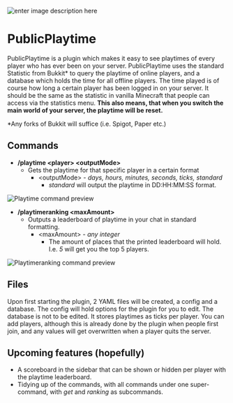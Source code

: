 ![enter image description here](https://i.imgur.com/GEDN5G0.png)
# PublicPlaytime 

PublicPlaytime is a plugin which makes it easy to see playtimes of every player who has ever been on your server. PublicPlaytime uses the standard Statistic from Bukkit* to query the playtime of online players, and a database which holds the time for all offline players. The time played is of course how long a certain player has been logged in on your server. It should be the same as the statistic in vanilla Minecraft that people can access via the statistics menu. **This also means, that when you switch the main world of your server, the playtime will be reset.**

*Any forks of Bukkit will suffice (i.e. Spigot, Paper etc.)

## Commands

* **/playtime \<player> \<outputMode>** 
	* Gets the playtime for that specific player in a certain format
		* \<outputMode> - _days, hours, minutes, seconds, ticks, standard_
			* _standard_ will output the playtime in DD:HH:MM:SS format.
			
![Playtime command preview](https://i.imgur.com/MXTwrWL.png)

* **/playtimeranking \<maxAmount>** 
	* Outputs a leaderboard of playtime in your chat in standard formatting. 
		* \<maxAmount> - _any integer_ 
			* The amount of places that the printed leaderboard will hold. I.e. _5_ will get you the top 5 players.

![Playtimeranking command preview](https://i.imgur.com/BSOp8ca.png)

## Files 
Upon first starting the plugin, 2 YAML files will be created, a config and a database. The config will hold options for the plugin for you to edit. The database is not to be edited. It stores playtimes as ticks per player. You can add players, although this is already done by the plugin when people first join, and any values will get overwritten when a player quits the server. 

## Upcoming features (hopefully) 
- A scoreboard in the sidebar that can be shown or hidden per player with the playtime leaderboard. 
- Tidying up of the commands, with all commands under one super-command, with _get_ and _ranking_ as subcommands.
